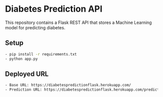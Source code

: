 # Diabetes Prediction API
This repository contains a Flask REST API that stores a Machine Learning model for predicting diabetes.

## Setup
```bash
- pip install -r requirements.txt
- python app.py
```
## Deployed URL
```bash
- Base URL: https://diabetespredictionflask.herokuapp.com/
- Prediction URL: https://diabetespredictionflask.herokuapp.com/predict
```
